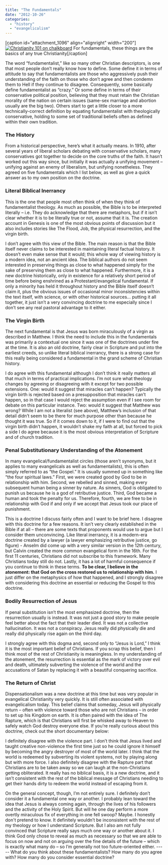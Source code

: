 ```yaml
---
title: "The Fundamentals"
date: "2012-10-26"
categories: 
  - "history"
  - "evangelicalism"
---
```


\[caption id="attachment\_1096" align="alignright" width="200"\][![Christianity 101 on chalkboard](images/Christianity-101.jpg "Christianity 101")](http://www.anabaptistredux.com/wp-content/uploads/2012/10/Christianity-101.jpg) For fundamentals, these things are the basics of any true Christianity\[/caption\]

The word “fundamentalist,” like so many other Christian descriptors, is one that most people don’t really know how to define. Some define it in terms of attitude to say that fundamentalists are those who aggressively push their understanding of the faith on those who don’t agree and then condemn them to Hell if they continue to disagree. Consequently, some basically define fundamentalist as “crazy.” Or some define in terms of their conservative political position, believing that they must retain the Christian morality of the nation on certain issues (same-sex marriage and abortion usually are the big two). Others start to get a little closer to a more technically-correct definition by equating fundamentalist with theologically conservative, holding to some set of traditional beliefs often as defined within their own tradition. <!--more-->

### The History

From a historical perspective, here’s what it actually means. In 1910, after several years of liberal scholars debating with conservative scholars, many conservatives got together to decide on the core truths of the faith. It hasn’t worked out this way since, but initially it was actually a unifying movement – unifying against an enemy of liberalism, but unifying nonetheless. They agreed on five fundamentals which I list below, as well as give a quick answer as to my own position on the doctrine.

### Literal Biblical Inerrancy

This is the one that people most often think of when they think of fundamentalist theology. As much as possible, the Bible is to be interpreted literally – i.e. They do acknowledge that there are metaphors, but if it isn’t clear whether it is to be literally true or not, assume that it is. The creation account in Genesis is one of the most obvious points of discussion but it also includes stories like The Flood, Job, the physical resurrection, and the virgin birth.

I don’t agree with this view of the Bible. The main reason is that the Bible itself never claims to be interested in maintaining literal factual history. It doesn’t even make sense that it would; this whole way of viewing history is a modern idea, not an ancient idea. The biblical authors do not seem interested in preserving things as close to what happened simply for the sake of preserving them as close to what happened. Furthermore, it is a new doctrine historically, only in existence for a relatively short period of time before being enshrined as a Protestant/evangelical fundamental. If only a minority has held it throughout history and the Bible itself doesn’t claim it, plus the obvious issues of occasional minor inconsistencies within the text itself, with science, or with other historical sources… putting it all together, it just isn’t a very convincing doctrine to me especially since I don’t see any real pastoral advantage to it either.

### The Virgin Birth

The next fundamental is that Jesus was born miraculously of a virgin as described in Matthew. I think the need to include this in the fundamentals was primarily a contextual one since it was one of the doctrines under fire at the time. It is also an old doctrine, fairly clear in Scripture and put into the earliest creeds, so unlike literal biblical inerrancy, there is a strong case for this really being considered a fundamental in the grand scheme of Christian history.

I do agree with this fundamental although I don’t think it really matters all that much in terms of practical implications. I’m not sure what theology changes by agreeing or disagreeing with it except for two possible extensions. One: would it suggest that miracles can’t happen? Typically the virgin birth is rejected based on a presupposition that miracles can’t happen, so in that case I would reject the assumption even if I see room for debate on this particular instance. Two: would it suggest that Matthew was wrong? While I am not a literalist (see above), Matthew’s inclusion of that detail didn’t seem to be there for much purpose other than because he thought it was true. So if it comes down to it, if I were to find out that the virgin birth didn’t happen, it wouldn’t shake my faith at all, but forced to pick a side I do agree because it is the most obvious interpretation of Scripture and of church tradition.

### Penal Substitutionary Understanding of the Atonement

In many evangelical/fundamentalist circles (those aren’t synonyms, but it applies to many evangelicals as well as fundamentalists), this is often simply referred to as “the Gospel.” It is usually summed up in something like “the four spiritual laws.” First, we were created good by God to be in relationship with him. Second, we rebelled and sinned, making every subsequent human being a sinner by nature. As sinners, God is obligated to punish us because he is a god of retributive justice. Third, God became a human and took the penalty for us. Therefore, fourth, we are free to be in relationship with God if and only if we accept that Jesus took our place of punishment.

This is a doctrine I discuss fairly often and I want to be brief here. I disagree with this doctrine for a few reasons. It isn’t very clearly established in the Bible if at all – there are some texts that proponents would use to argue but I consider them unconvincing. Like literal inerrancy, it is a modern-era doctrine created by a lawyer (a lawyer emphasizing retributive justice, go figure) - Anselm did come up with a very similar version in the 12th century, but Calvin created the more common evangelical form in the 16th. For the first 11 centuries, Christians did not subscribe to this framework. Many Christians today still do not. Lastly, it has a lot of harmful consequence if you continue to think in these terms. **To be clear, I believe in the atonement: that God on the cross restored us to relationship with him.** I just differ on the metaphysics of how that happened, and I strongly disagree with considering this doctrine an essential or reducing the Gospel to this doctrine.

### Bodily Resurrection of Jesus

If penal substitution isn’t the most emphasized doctrine, then the resurrection usually is instead. It was not just a good story to make people feel better about the fact that their leader died. It was not a collective hallucination. It was not a conspiracy. Jesus really did physically die and really did physically rise again on the third day.

I strongly agree with this dogma and, second only to “Jesus is Lord,” I think it is the most important belief of Christians. If you scrap this belief, then I think most of the rest of Christianity is meaningless. In my understanding of the atonement, the resurrection is essential as the mark of victory over evil and death, ultimately subverting the violence of the world and the accusations of Satan by replacing it with a beautiful conquering sacrifice.

### The Return of Christ

Dispensationalism was a new doctrine at this time but was very popular in evangelical Christianity very quickly. It is still often associated with evangelicalism today. This belief claims that someday, Jesus will physically return – often with violence toward those who are not Christians – in order to set up his Kingdom on earth. It is often paired with the idea of The Rapture, which is that Christians will first be whisked away to Heaven to safely watch God destroy everyone else. If you’re really curious about this doctrine, check out the short documentary below:

I definitely disagree with the violence part. I don’t think that Jesus lived and taught creative non-violence the first time just so he could ignore it himself by becoming the angry destroyer of most of the world later. I think that the world is redeemed by subverting its violent systems, not by playing along but with more force. I also definitely disagree with the Rapture part that Christians are to be taken away so we can laugh at the non-Christians getting obliterated. It really has no biblical basis, it is a new doctrine, and it isn’t consistent with the rest of the biblical message of Christians needing to get their hands dirty to redeem the world instead of escaping from it.

On the general concept, though, I’m not entirely sure. I definitely don’t consider it a fundamental one way or another. I probably lean toward the idea that Jesus is always coming again, through the lives of his followers and the activity of the Holy Spirit. But will he one day perform a more overtly miraculous fix of everything in one fell swoop? Maybe. I honestly don't pretend to know. It definitely wouldn’t be inconsistent with the rest of my theology or how I understand Scripture. But I also am not fully convinced that Scripture really says much one way or another about it. I think God only chose to reveal as much as necessary so that we are able to focus on now and not on arguing over the fine details of the future – which is exactly what many do – so I’m generally not too future-oriented either. ----- What do you think about these fundamentalists? How many do you agree with? How many do you consider essential doctrine?
